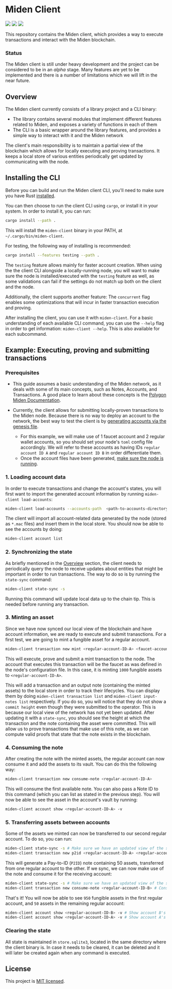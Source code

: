 # Miden Client

<a href="https://github.com/0xPolygonMiden/miden-node/blob/main/LICENSE"><img src="https://img.shields.io/badge/license-MIT-blue.svg"></a>
<a href="https://github.com/0xPolygonMiden/miden-client/actions/workflows/ci.yml"><img src="https://github.com/0xPolygonMiden/miden-client/actions/workflows/ci.yml/badge.svg?branch=main"></a>
<a href="https://crates.io/crates/miden-client"><img src="https://img.shields.io/crates/v/miden-client"></a>

This repository contains the Miden client, which provides a way to execute transactions and interact with the Miden blockchain.

### Status

The Miden client is still under heavy development and the project can be considered to be in an *alpha* stage. Many features are yet to be implemented and there is a number of limitations which we will lift in the near future.

## Overview

The Miden client currently consists of a library project and a CLI binary:

- The library contains several modules that implement different features related to Miden, and exposes a variety of functions in each of them
- The CLI is a basic wrapper around the library features, and provides a simple way to interact with it and the Miden network

The client's main responsibility is to maintain a partial view of the blockchain which allows for locally executing and proving transactions. It keeps a local store of various entities periodically get updated by communicating with the node.

## Installing the CLI

Before you can build and run the Miden client CLI, you'll need to make sure you have Rust [installed](https://www.rust-lang.org/tools/install).

You can then choose to run the client CLI using `cargo`, or install it in your system. In order to install it, you can run:

```sh
cargo install --path .
```

This will install the `miden-client` binary in your PATH, at `~/.cargo/bin/miden-client`. 

For testing, the following way of installing is recommended:

```sh
cargo install --features testing --path .
```

The `testing` feature allows mainly for faster account creation. When using the the client CLI alongside a locally-running node, you will want to make sure the node is installed/executed with the `testing` feature as well, as some validations can fail if the settings do not match up both on the client and the node.

Additionally, the client supports another feature: The `concurrent` flag enables some optimizations that will incur in faster transaction execution and proving.

After installing the client, you can use it with `miden-client`. For a basic understanding of each available CLI command, you can use the `--help` flag in order to get information: `miden-client --help`. This is also available for each subcommand.

## Example: Executing, proving and submitting transactions

### Prerequisites

- This guide assumes a basic understanding of the Miden network, as it deals with some of its main concepts, such as Notes, Accounts, and Transactions. A good place to learn about these concepts is the [Polygon Miden Documentation](https://0xpolygonmiden.github.io/miden-base/introduction.html).

- Currently, the client allows for submitting locally-proven transactions to the Miden node. Because there is no way to deploy an account to the network, the best way to test the client is by [generating accounts via the genesis file](https://github.com/0xPolygonMiden/miden-node?tab=readme-ov-file#generating-the-genesis-file). 
  - For this example, we will make use of 1 faucet account and 2 regular wallet accounts, so you should set your node's `toml` config file accordingly. We will refer to these accounts as having IDs `regular account ID A` and `regular account ID B` in order differentiate them.
  - Once the account files have been generated, [make sure the node is running](https://github.com/0xPolygonMiden/miden-node?tab=readme-ov-file#running-the-node).

### 1. Loading account data

In order to execute transactions and change the account's states, you will first want to import the generated account information by running `miden-client load-accounts`:

```bash
miden-client load-accounts --accounts-path  <path-to-accounts-directory>
```

The client will import all account-related data generated by the node (stored as `*.mac` files) and insert them in the local store. You should now be able to see the accounts by doing:

```bash
miden-client account list
```

### 2. Synchronizing the state

As briefly mentioned in the [Overview](#overview) section, the client needs to periodically query the node to receive updates about entities that might be important in order to run transactions. The way to do so is by running the `state-sync` command:

```bash
miden-client state-sync -s
```

Running this command will update local data up to the chain tip. This is needed before running any transaction.

### 3. Minting an asset 

Since we have now synced our local view of the blockchain and have account information, we are ready to execute and submit tranasctions. For a first test, we are going to mint a fungible asset for a regular account.

```bash
miden-client transaction new mint <regular-account-ID-A> <faucet-account-id> 1000
```

This will execute, prove and submit a mint transaction to the node. The account that executes this transaction will be the faucet as was defined in the node's configuration file. In this case, it is minting `1000` fungible assets to `<regular-account-ID-A>`. 

This will add a transaction and an output note (containing the minted assets) to the local store in order to track their lifecycles. You can display them by doing `miden-client transaction list` and `miden-client input-notes list` respectively. If you do so, you will notice that they do not show a `commit height` even though they were submitted to the operator. This is because our local view of the network has not yet been updated. After updating it with a `state-sync`, you should see the height at which the transaction and the note containing the asset were committed. This will allow us to prove transactions that make use of this note, as we can compute valid proofs that state that the note exists in the blockchain.

### 4. Consuming the note

After creating the note with the minted assets, the regular account can now consume it and add the assets to its vault. You can do this the following way:

```bash
miden-client transaction new consume-note <regular-account-ID-A>
```

This will consume the first available note. You can also pass a Note ID to this command (which you can list as stated in the previous step). You will now be able to see the asset in the account's vault by running:

```bash
miden-client account show <regular-account-ID-A> -v
```

### 5. Transferring assets between accounts

Some of the assets we minted can now be transferred to our second regular account. To do so, you can run:

```bash
miden-client state-sync -s # Make sure we have an updated view of the state
miden-client transaction new p2id <regular-account-ID-A> <regular-account-ID-B> <faucet-account-ID> 50 # Transfers 50 assets to account ID B
```

This will generate a Pay-to-ID (`P2ID`) note containing 50 assets, transferred from one regular account to the other. If we sync, we can now make use of the note and consume it for the receiving account:

```bash
miden-client state-sync -s # Make sure we have an updated view of the state
miden-client transaction new consume-note <regular-account-ID-B> # Consume the note
```

That's it! You will now be able to see `950` fungible assets in the first regular account, and `50` assets in the remaining regular account:

```bash
miden-client account show <regular-account-ID-B> -v # Show account B's vault assets (50 fungible assets)
miden-client account show <regular-account-ID-A> -v # Show account A's vault assets (950 fungible assets)
```

### Clearing the state

All state is maintained in `store.sqlite3`, located in the same directory where the client binary is. In case it needs to be cleared, it can be deleted and it will later be created again when any command is executed.

## License
This project is [MIT licensed](./LICENSE).
